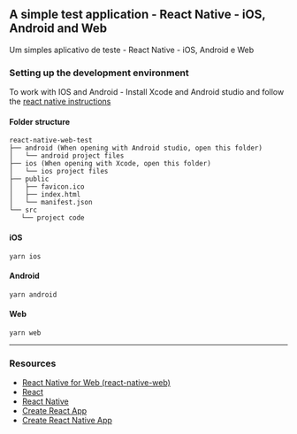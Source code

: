 ## A simple test application - React Native - iOS, Android and Web
Um simples aplicativo de teste - React Native - iOS, Android e Web

### Setting up the development environment

To work with IOS and Android - Install Xcode and Android studio and follow the [react native instructions](https://reactnative.dev/docs/environment-setup)

#### Folder structure
   
 ```
react-native-web-test
├── android (When opening with Android studio, open this folder)
│   └── android project files
├── ios (When opening with Xcode, open this folder)
│   └── ios project files
├── public
│   ├── favicon.ico
│   ├── index.html
│   └── manifest.json
└── src
    └── project code
```

#### iOS
```yarn ios```

#### Android
```yarn android```

#### Web
```yarn web```

---

### Resources

- [React Native for Web (react-native-web)](https://github.com/necolas/react-native-web)
- [React](https://reactjs.org/)
- [React Native](http://facebook.github.io/react-native/)
- [Create React App](https://github.com/facebook/create-react-app)
- [Create React Native App](https://github.com/react-community/create-react-native-app)
